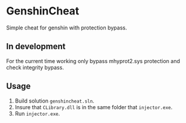 # GenshinCheat
Simple cheat for genshin with protection bypass.

## In development
For the current time working only bypass mhyprot2.sys protection and check integrity bypass.

## Usage

1. Build solution `genshincheat.sln`.
2. Insure that `CLibrary.dll` is in the same folder that `injector.exe`.
3. Run `injector.exe`.
